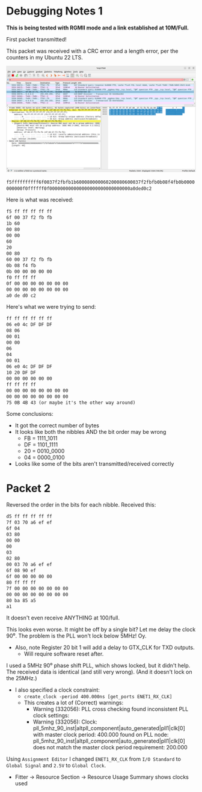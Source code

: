 # Debugging Notes 1

**This is being tested with RGMII mode and a link established at 10M/Full.**

First packet transmitted!

This packet was received with a CRC error and a length error, per the counters
in my Ubuntu 22 LTS.

![First Packet](FirstPacket.png)

`f5ffffffffff6f0037f2fbfb1b600080000060200080600037f2fbfb0b08f4fb0b0000000000f0ffffff0f000000000000000000000000000000a0ded0c2`

Here is what was received:
```
f5 ff ff ff ff ff
6f 00 37 f2 fb fb
1b 60 
00 80
00 00 
60
20
00 80
60 00 37 f2 fb fb
0b 08 f4 fb
0b 00 00 00 00 00
f0 ff ff ff 
0f 00 00 00 00 00 00 00 
00 00 00 00 00 00 00 00
a0 de d0 c2
```

Here's what we were trying to send:
```
ff ff ff ff ff ff
06 e0 4c DF DF DF
08 06
00 01
00 00
06
04
00 01
06 e0 4c DF DF DF
10 20 DF DF
00 00 00 00 00 00
ff ff ff ff
00 00 00 00 00 00 00 00
00 00 00 00 00 00 00 00
75 0B 4B 43 (or maybe it's the other way around)
```

Some conclusions:
* It got the correct number of bytes
* It looks like both the nibbles AND the bit order may be wrong
  * FB = 1111_1011
  * DF = 1101_1111
  * 20 = 0010_0000
  * 04 = 0000_0100
* Looks like some of the bits aren't transmitted/received correctly

# Packet 2

Reversed the order in the bits for each nibble. Received this:

```
d5 ff ff ff ff ff 
7f 03 70 a6 ef ef 
6f 04 
03 80 
00 00 
00
03
02 80
00 03 70 a6 ef ef
6f 08 90 ef
6f 00 00 00 00 00 
80 ff ff ff 
7f 00 00 00 00 00 00 00
00 00 00 00 00 00 00 00 
80 ba 85 a5 
a1
```

It doesn't even receive ANYTHING at 100/full.

This looks even worse. It might be off by a single bit? Let me delay the clock 90⁰.
The problem is the PLL won't lock below 5MHz! Oy.

* Also, note Register 20 bit 1 will add a delay to GTX_CLK for TXD outputs.
  * Will require software reset after.

I used a 5MHz 90⁰ phase shift PLL, which shows locked, but it didn't help.
The received data is identical (and still very wrong).
(And it doesn't lock on the 25MHz.)
* I also specified a clock constraint:
  * `create_clock -period 400.000ns [get_ports ENET1_RX_CLK]`
  * This creates a lot of (Correct) warnings:
    * Warning (332056): PLL cross checking found inconsistent PLL clock settings:
    * Warning (332056): Clock: pll_5mhz_90_inst|altpll_component|auto_generated|pll1|clk[0] with master clock period: 400.000 found on PLL node: pll_5mhz_90_inst|altpll_component|auto_generated|pll1|clk[0] does not match the master clock period requirement: 200.000


Using `Assignment Editor` I changed `ENET1_RX_CLK` from `I/O Standard` to `Global Signal`
and `2.5V` to `Global Clock`.
* Fitter -> Resource Section -> Resource Usage Summary shows clocks used
